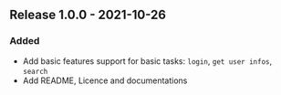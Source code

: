 ## Release 1.0.0 - 2021-10-26
### Added
- Add basic features support for basic tasks: `login`, `get user infos`, `search`
- Add README, Licence and documentations
